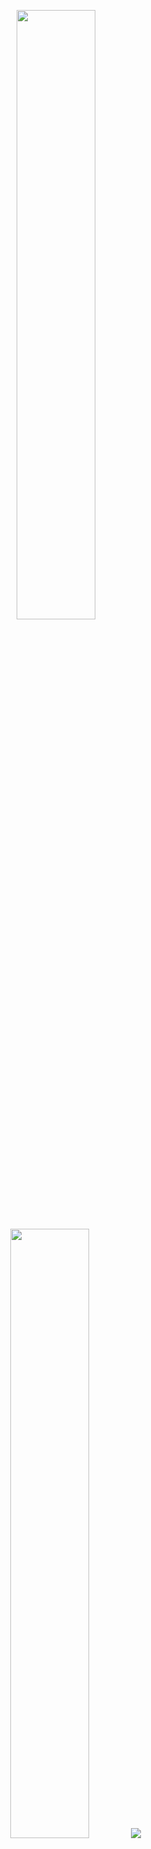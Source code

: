 <p align="center">
  <img height="50%" width="auto" src="https://github-readme-stats.vercel.app/api?username=bintangnugrahaa&show_icons=true&count_private=true&theme=darcula&hide_border=true&hide=issues,contribs&bg_color=00000000">
  <img height="50%" width="auto" src="https://github-readme-stats.vercel.app/api/top-langs/?username=bintangnugrahaa&layout=compact&hide_border=true&theme=darcula&bg_color=00000000&langs_count=6&hide=jupyter%20notebook,tex,css,php&exclude_repo=Pacman-AI">
  <img src="https://github-readme-streak-stats.herokuapp.com?username=bintangnugrahaa&theme=darcula&hide_border=true&background=FFFFFF00">
</p>
